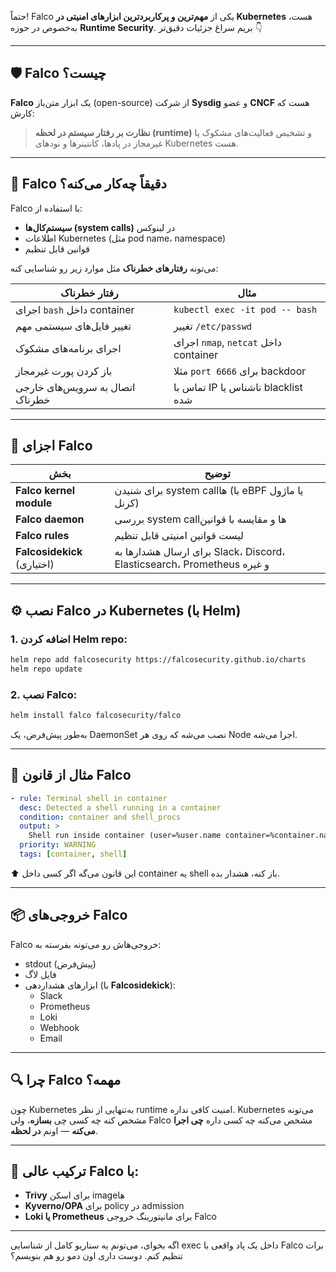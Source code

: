 حتماً! Falco یکی از **مهم‌ترین و پرکاربردترین ابزارهای امنیتی در Kubernetes** هست، به‌خصوص در حوزه **Runtime Security**. بریم سراغ جزئیات دقیق‌تر 👇

---

## 🛡️ Falco چیست؟

**Falco** یک ابزار متن‌باز (open-source) از شرکت **Sysdig** و عضو **CNCF** هست که کارش:

> **نظارت بر رفتار سیستم در لحظه (runtime)** و تشخیص فعالیت‌های مشکوک یا غیرمجاز در پادها، کانتینرها و نودهای Kubernetes هست.

---

## 📌 Falco دقیقاً چه‌کار می‌کنه؟

Falco با استفاده از:
- **سیستم‌کال‌ها (system calls)** در لینوکس
- اطلاعات Kubernetes (مثل pod name، namespace)
- قوانین قابل تنظیم

می‌تونه **رفتارهای خطرناک** مثل موارد زیر رو شناسایی کنه:

| رفتار خطرناک | مثال |
|--------------|-------|
| اجرای `bash` داخل container | `kubectl exec -it pod -- bash` |
| تغییر فایل‌های سیستمی مهم | تغییر `/etc/passwd` |
| اجرای برنامه‌های مشکوک | اجرای `nmap`, `netcat` داخل container |
| باز کردن پورت غیرمجاز | مثلا `port 6666` برای backdoor |
| اتصال به سرویس‌های خارجی خطرناک | تماس با IP ناشناس یا blacklist شده |

---

## 🔧 اجزای Falco

| بخش | توضیح |
|------|--------|
| **Falco kernel module** | برای شنیدن system callها (با eBPF یا ماژول کرنل) |
| **Falco daemon** | بررسی system callها و مقایسه با قوانین |
| **Falco rules** | لیست قوانین امنیتی قابل تنظیم |
| **Falcosidekick** (اختیاری) | برای ارسال هشدارها به Slack، Discord، Elasticsearch، Prometheus و غیره |

---

## ⚙️ نصب Falco در Kubernetes (با Helm)

### 1. اضافه کردن Helm repo:
```bash
helm repo add falcosecurity https://falcosecurity.github.io/charts
helm repo update
```

### 2. نصب Falco:
```bash
helm install falco falcosecurity/falco
```

به‌طور پیش‌فرض، یک DaemonSet نصب می‌شه که روی هر Node اجرا می‌شه.

---

## 📝 مثال از قانون Falco

```yaml
- rule: Terminal shell in container
  desc: Detected a shell running in a container
  condition: container and shell_procs
  output: >
    Shell run inside container (user=%user.name container=%container.name)
  priority: WARNING
  tags: [container, shell]
```

⬆️ این قانون می‌گه اگر کسی داخل container یه shell باز کنه، هشدار بده.

---

## 📦 خروجی‌های Falco

Falco خروجی‌هاش رو می‌تونه بفرسته به:

- stdout (پیش‌فرض)
- فایل لاگ
- ابزارهای هشداردهی (با **Falcosidekick**):
  - Slack
  - Prometheus
  - Loki
  - Webhook
  - Email

---

## 🔍 چرا Falco مهمه؟

چون Kubernetes به‌تنهایی از نظر runtime امنیت کافی نداره. Kubernetes می‌تونه مشخص کنه چه کسی چی **بسازه**، ولی Falco مشخص می‌کنه چه کسی داره **چی اجرا می‌کنه** — اونم **در لحظه**.

---

## 🎯 ترکیب عالی Falco با:

- **Trivy** برای اسکن imageها
- **Kyverno/OPA** برای policy در admission
- **Loki یا Prometheus** برای مانیتورینگ خروجی Falco

---

اگه بخوای، می‌تونم یه سناریو کامل از شناسایی exec داخل یک پاد واقعی با Falco برات تنظیم کنم. دوست داری اون دمو رو هم بنویسم؟
